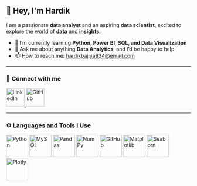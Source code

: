 ## 🚀 **Hey**, I'm **Hardik**  

I am a passionate **data analyst** and an aspiring **data scientist**, excited to explore the world of **data** and **insights**.  

- 🌱 I’m currently learning **Python, Power BI, SQL, and Data Visualization**  
- 💬 Ask me about anything **Data Analytics**, and I’d be happy to help  
- 📫 How to reach me: [hardikbajiya934@email.com](mailto:hardikbajiya934@email.com)  

---

### 🤝 **Connect with me**  

<p>
  <a href="https://www.linkedin.com/in/hardik-bajiya-0b9662270" target="_blank">
    <img src="https://cdn.jsdelivr.net/gh/devicons/devicon/icons/linkedin/linkedin-original.svg" alt="LinkedIn" width="50" height="50"/>
  </a>
  <a href="https://github.com/bajiyahardik" target="_blank">
    <img src="https://cdn.jsdelivr.net/gh/devicons/devicon/icons/github/github-original.svg" alt="GitHub" width="50" height="50"/>
  </a>
</p>

---

### ⚙️ **Languages and Tools I Use**  

<p align="left">
  <img src="https://cdn.jsdelivr.net/gh/devicons/devicon/icons/python/python-original.svg" alt="Python" width="60" height="60"/>
  <img src="https://cdn.jsdelivr.net/gh/devicons/devicon/icons/mysql/mysql-original-wordmark.svg" alt="MySQL" width="60" height="60"/>
  <img src="https://cdn.jsdelivr.net/gh/devicons/devicon/icons/pandas/pandas-original.svg" alt="Pandas" width="60" height="60"/>
  <img src="https://cdn.jsdelivr.net/gh/devicons/devicon/icons/numpy/numpy-original.svg" alt="NumPy" width="60" height="60"/>
  <img src="https://cdn.jsdelivr.net/gh/devicons/devicon/icons/github/github-original.svg" alt="GitHub" width="60" height="60"/>
  <img src="https://matplotlib.org/stable/_images/sphx_glr_logos2_003.png" alt="Matplotlib" width="60" height="60"/>
  <img src="https://seaborn.pydata.org/_images/logo-mark-lightbg.svg" alt="Seaborn" width="60" height="60"/>
  <img src="https://upload.wikimedia.org/wikipedia/commons/8/88/Plotly_logo.png" alt="Plotly" width="60" height="60"/>
</p>


